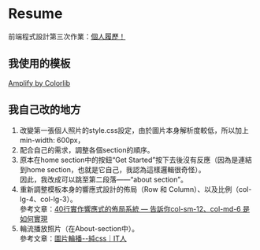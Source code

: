 # Resume
前端程式設計第三次作業：[個人履歷！](https://beth-ouyang.github.io/resume/)



## 我使用的模板
[Amplify by Colorlib](https://colorlib.com/wp/template/amplify/)


## 我自己改的地方

1. 改變第一張個人照片的style.css設定，由於圖片本身解析度較低，所以加上 min-width: 600px，
2. 配合自己的需求，調整各個section的順序。
3. 原本在home section中的按鈕“Get Started”按下去後沒有反應（因為是連結到home section，也就是它自己，我認為這樣邏輯很奇怪）。<br>因此，我改成可以跳至第二段落——“about section”。
4. 重新調整模板本身的響應式設計的佈局（Row 和 Column）、以及比例（col-lg-4、col-lg-3）。<br>參考文章：[40行實作響應式的佈局系統 — 告訴你col-sm-12、col-md-6 是如何實現](https://reurl.cc/b5eOOd)
5. 輪流播放照片（在About-section中）。<br>參考文章：[圖片輪播--純css｜IT人](https://iter01.com/157370.html)
